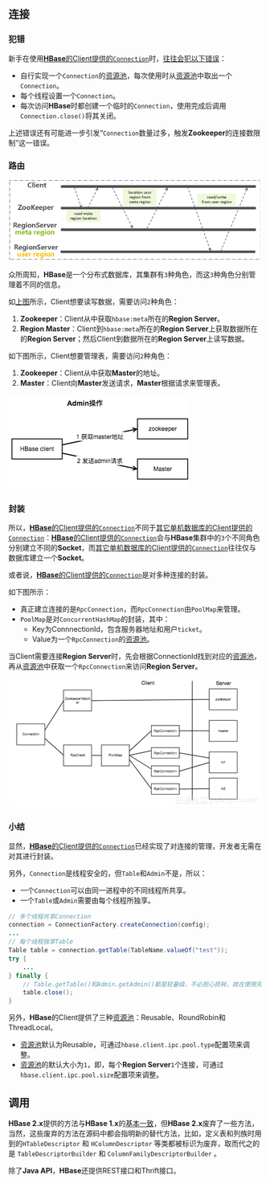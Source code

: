 ## 连接

### 犯错

新手在使用<u>**HBase**的Client提供的`Connection`</u>时，[往往会犯以下错误](https://developer.aliyun.com/article/581702)：

- 自行实现一个`Connection`的<u>资源池</u>，每次使用时从<u>资源池</u>中取出一个`Connection`。
- 每个线程设置一个`Connection`。
- 每次访问**HBase**时都创建一个临时的`Connection`，使用完成后调用`Connection.close()`将其关闭。

上述错误还有可能进一步引发“`Connection`数量过多，触发**Zookeeper**的连接数限制”这一错误。

### 路由

![](../images/9/hbase_routing.jpg)

众所周知，**HBase**是一个分布式数据库，其集群有`3`种角色，而这`3`种角色分别管理着不同的信息。

如[上图](http://www.nosqlnotes.com/technotes/hbase/hbase-overview-writeflow/#11.5/25)所示，Client想要读写数据，需要访问`2`种角色：

1. **Zookeeper**：Client从中获取`hbase:meta`所在的**Region Server**。
1. **Region Master**：Client到`hbase:meta`所在的**Region Server**上获取数据所在的**Region Server**；然后Client到数据所在的**Region Server**上读写数据。

如下图所示，Client想要管理表，需要访问`2`种角色：

1. **Zookeeper**：Client从中获取**Master**的地址。
2. **Master**：Client向**Master**发送请求，**Master**根据请求来管理表。

![](../images/9/hbase_admin_operation.png)

### 封装

所以，<u>**HBase**的Client提供的`Connection`</u>不同于<u>其它单机数据库的Client提供的`Connection`</u>：<u>**HBase**的Client提供的`Connection`</u>会与**HBase**集群中的`3`个不同角色分别建立不同的**Socket**，而<u>其它单机数据库的Client提供的`Connection`</u>往往仅与数据库建立一个**Socket**。

或者说，<u>**HBase**的Client提供的`Connection`</u>是对多种连接的封装。

如下图所示：

- 真正建立连接的是`RpcConnection`，而`RpcConnection`由`PoolMap`来管理。
- `PoolMap`是对`ConcurrentHashMap`的封装，其中：
  - Key为ConnnectionId，包含服务器地址和用户`ticket`。
  - Value为一个`RpcConnection`的<u>资源池</u>。

当Client需要连接**Region Server**时，先会根据ConnectionId找到对应的<u>资源池</u>，再从<u>资源池</u>中获取一个`RpcConnection`来访问**Region Server**。



![](../images/9/hbase_client_connection.png)

### 小结

显然，<u>**HBase**的Client提供的`Connection`</u>已经实现了对连接的管理，开发者无需在对其进行封装。

另外，`Connection`是线程安全的，但`Table`和`Admin`不是，所以：

- 一个`Connection`可以由同一进程中的不同线程所共享。
- 一个`Table`或`Admin`需要由每个线程所独享。

```java
// 多个线程共享Connection
connection = ConnectionFactory.createConnection(config);
...
// 每个线程独享Table
Table table = connection.getTable(TableName.valueOf("test"));
try {
	...
} finally {
    // Table.getTable()和Admin.getAdmin()都是轻量级，不必担心损耗，故在使用完后应立即关闭
	table.close();
}
```

另外，**HBase**的Client提供了三种<u>资源池</u>：Reusable、RoundRobin和ThreadLocal。

- <u>资源池</u>默认为Reusable，可通过`hbase.client.ipc.pool.type`配置项来调整。
- <u>资源池</u>的默认大小为`1`，即，每个**Region Server**`1`个连接，可通过`hbase.client.ipc.pool.size`配置项来调整。



## 调用

**HBase 2.x**提供的方法与**HBase 1.x**的[基本一致](https://juejin.cn/post/6844903949732937735)，但**HBase 2.x**废弃了一些方法，当然，这些废弃的方法在源码中都会指明新的替代方法，比如，定义表和列族时用到的`HTableDescriptor` 和 `HColumnDescriptor` 等类都被标识为废弃，取而代之的是 `TableDescriptorBuilder` 和 `ColumnFamilyDescriptorBuilder` 。

除了**Java API**，**HBase**还提供REST接口和Thrift接口。

